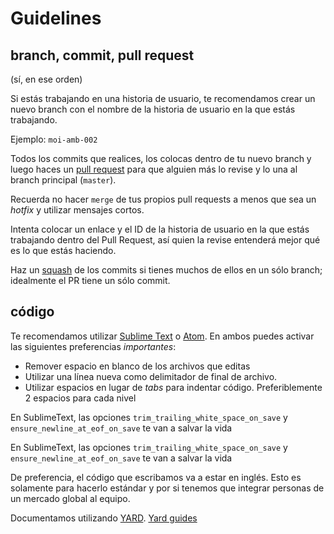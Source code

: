 # Guidelines

## branch, commit, pull request
(sí, en ese orden)

Si estás trabajando en una historia de usuario, te recomendamos crear un nuevo branch con el nombre de la historia de usuario en la que estás trabajando.

Ejemplo: `moi-amb-002`

Todos los commits que realices, los colocas dentro de tu nuevo branch y luego haces un [pull request](https://github.com/GrowMoi/moi/pull/1) para que alguien más lo revise y lo una al branch principal (`master`).

Recuerda no hacer `merge` de tus propios pull requests a menos que sea un _hotfix_ y utilizar mensajes cortos.

Intenta colocar un enlace y el ID de la historia de usuario en la que estás trabajando dentro del Pull Request, así quien la revise entenderá mejor qué es lo que estás haciendo.

Haz un [squash](http://gitready.com/advanced/2009/02/10/squashing-commits-with-rebase.html) de los commits si tienes muchos de ellos en un sólo branch; idealmente el PR tiene un sólo commit.

## código
Te recomendamos utilizar [Sublime Text](http://www.sublimetext.com/) o [Atom](https://atom.io/). En ambos puedes activar las siguientes preferencias *importantes*:
- Remover espacio en blanco de los archivos que editas
- Utilizar una línea nueva como delimitador de final de archivo.
- Utilizar espacios en lugar de _tabs_ para indentar código. Preferiblemente 2 espacios para cada nivel

En SublimeText, las opciones `trim_trailing_white_space_on_save` y `ensure_newline_at_eof_on_save` te van a salvar la vida

En SublimeText, las opciones `trim_trailing_white_space_on_save` y `ensure_newline_at_eof_on_save` te van a salvar la vida

De preferencia, el código que escribamos va a estar en inglés. Esto es solamente para hacerlo estándar y por si tenemos que integrar personas de un mercado global al equipo.

Documentamos utilizando [YARD](http://yardoc.org/). [Yard guides](http://yardoc.org/guides/index.html)
